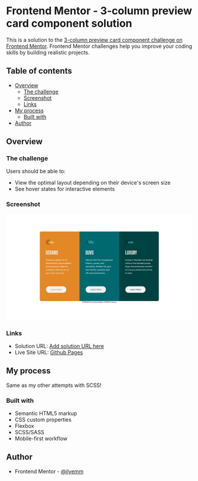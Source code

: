 # Frontend Mentor - 3-column preview card component solution

This is a solution to the [3-column preview card component challenge on Frontend Mentor](https://www.frontendmentor.io/challenges/3column-preview-card-component-pH92eAR2-). Frontend Mentor challenges help you improve your coding skills by building realistic projects. 

## Table of contents

- [Overview](#overview)
  - [The challenge](#the-challenge)
  - [Screenshot](#screenshot)
  - [Links](#links)
- [My process](#my-process)
  - [Built with](#built-with)
- [Author](#author)

## Overview

### The challenge

Users should be able to:

- View the optimal layout depending on their device's screen size
- See hover states for interactive elements

### Screenshot

![](./images/desktop-view.png)

### Links

- Solution URL: [Add solution URL here](https://your-solution-url.com)
- Live Site URL: [Github Pages](https://ilyemm.github.io/3-column-preview-card/)

## My process

Same as my other attempts with SCSS!

### Built with

- Semantic HTML5 markup
- CSS custom properties
- Flexbox
- SCSS/SASS
- Mobile-first workflow

## Author

- Frontend Mentor - [@ilyemm](https://www.frontendmentor.io/profile/ilyemm)

